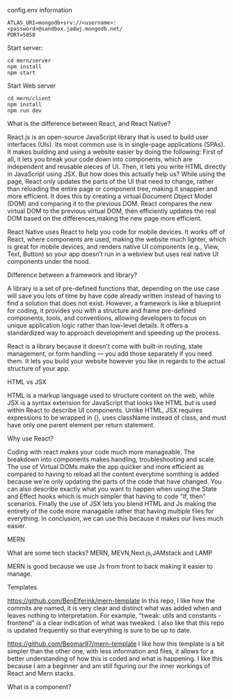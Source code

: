 config.env information
```
ATLAS_URI=mongodb+srv://<username>:<password>@sandbox.jadwj.mongodb.net/
PORT=5050
```

Start server:
```
cd mern/server
npm install
npm start
```

Start Web server
```
cd mern/client
npm install
npm run dev
```










What is the difference between React, and React Native?


React.js is an open-source JavaScript library that is used to build user interfaces (UIs). Its most common use is in single-page applications (SPAs). It makes building and using a website easier by doing the following: First of all, it lets you break your code down into components, which are independent and reusable pieces of UI. Then, it lets you write HTML directly in JavaScript using JSX. But how does this actually help us? While using the page, React only updates the parts of the UI that need to change, rather than reloading the entire page or component tree, making it snappier and more efficient. It does this by creating a virtual Document Object Model (DOM) and comparing it to the previous DOM. React compares the new virtual DOM to the previous virtual DOM, then efficiently updates the real DOM based on the differences,making the new page more efficient.

React Native uses React to help you code for mobile devices. It works off of React, where components are used, making the website much lighter, which is great for mobile devices, and renders native UI components (e.g., View, Text, Button) so your app doesn’t run in a webview but uses real native UI components under the hood.


Difference between a framework and library?

A library is a set of pre-defined functions that, depending on the use case will save you lots of time by have code already written instead of having to find a solution that does not exist. However, a framework is like a blueprint for coding, it provides you with a structure and frame pre-defined components, tools, and conventions, allowing developers to focus on unique application logic rather than low-level details. It offers a standardized way to approach development and speeding up the process. 

React is a library because it doesn't come with built-in routing, state management, or form handling — you add those separately if you need them. It lets you build your website however you like in regards to the actual structure of your app. 

HTML vs JSX

HTML is a markup language used to structure content on the web, while JSX is a syntax extension for JavaScript that looks like HTML but is used within React to describe UI components. Unlike HTML, JSX requires expressions to be wrapped in {}, uses className instead of class, and must have only one parent element per return statement.

Why use React?

Coding with react makes your code much more manageable. The breakdown into components makes handling, troubleshooting and scale. The use of Virtual DOMs make the app quicker and more efficient as compared to having to reload all the content everytime somthing is added because we're only updating the parts of the code that have changed. You can also describe exactly what you want to happen when using the State and Effect hooks which is much simpler that having to code "If, then" scenarios. Finally the use of JSX lets you blend HTML and Js making the entirety of the code more managable rather that having multiple files for everything. In conclusion, we can use this because it makes our lives much easier. 


MERN

What are some tech stacks?
MERN, MEVN,Next.js,JAMstack and LAMP

MERN is good because we use Js from front to back making it easier to manage. 


Templates

https://github.com/BenElferink/mern-template
In this repo, I like how the commits are named, it is very clear and distinct what was added when and leaves nothing to interpretation. For example, "tweak: utils and constants - frontend" is a clear indication of what was tweaked. I also like that this repo is updated frequently so that everything is sure to be up to date. 

https://github.com/Beomar97/mern-template 
I like how this template is a bit simpler than the other one, with less information and files, it allows for a better understanding of how this is coded and what is happening. I like this because I am a beginner and am still figuring our the inner workings of React and Mern stacks.


What is a component?


